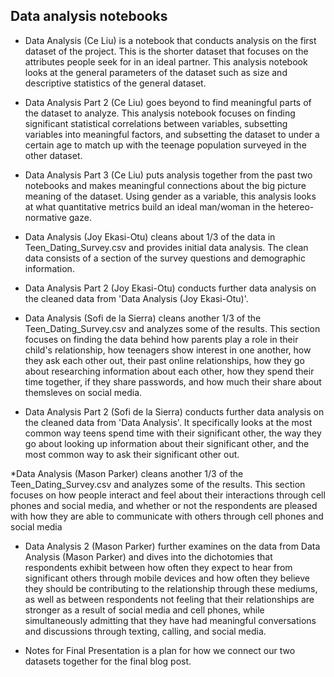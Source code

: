 ## Data analysis notebooks


* Data Analysis (Ce Liu) is a notebook that conducts analysis on the first dataset of the project. This is the shorter dataset that focuses on the attributes people seek for in an ideal partner. This analysis notebook looks at the general parameters of the dataset such as size and descriptive statistics of the general dataset.

* Data Analysis Part 2 (Ce Liu) goes beyond to find meaningful parts of the dataset to analyze. This analysis notebook focuses on finding significant statistical correlations between variables, subsetting variables into meaningful factors, and subsetting the dataset to under a certain age to match up with the teenage population surveyed in the other dataset.

* Data Analysis Part 3 (Ce Liu) puts analysis together from the past two notebooks and makes meaningful connections about the big picture meaning of the dataset. Using gender as a variable, this analysis looks at what quantitative metrics build an ideal man/woman in the hetereo-normative gaze.

* Data Analysis (Joy Ekasi-Otu) cleans about 1/3 of the data in Teen_Dating_Survey.csv and provides initial data analysis. The clean data consists of a section of the survey questions and demographic information.

* Data Analysis Part 2 (Joy Ekasi-Otu) conducts further data analysis on the cleaned data from 'Data Analysis (Joy Ekasi-Otu)'. 

* Data Analysis (Sofi de la Sierra) cleans another 1/3 of the Teen_Dating_Survey.csv and analyzes some of the results. This section focuses on finding the data behind how parents play a role in their child's relationship, how teenagers show interest in one another, how they ask each other out, their past online relationships, how they go about researching information about each other, how they spend their time together, if they share passwords, and how much their share about themsleves on social media.

* Data Analysis Part 2 (Sofi de la Sierra) conducts further data analysis on the cleaned data from 'Data Analysis'. It specifically looks at the most common way teens spend time with their significant other, the way they go about looking up information about their significant other, and the most common way to ask their significant other out.

*Data Analysis (Mason Parker) cleans another 1/3 of the Teen_Dating_Survey.csv and analyzes some of the results. This section focuses on how people interact and feel about their interactions through cell phones and social media, and whether or not the respondents are pleased with how they are able to communicate with others through cell phones and social media

* Data Analysis 2 (Mason Parker) further examines on the data from Data Analysis (Mason Parker) and dives into the dichotomies that respondents exhibit between how often they expect to hear from significant others through mobile devices and how often they believe they should be contributing to the relationship through these mediums, as well as between respondents not feeling that their relationships are stronger as a result of social media and cell phones, while simultaneously admitting that they have had meaningful conversations and discussions through texting, calling, and social media.

* Notes for Final Presentation is a plan for how we connect our two datasets together for the final blog post.